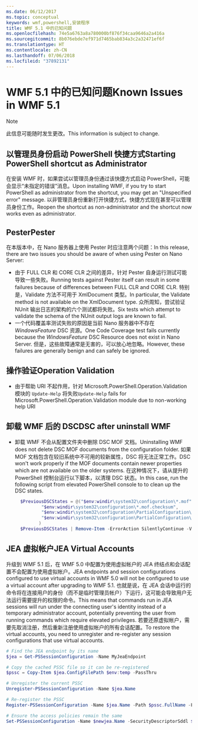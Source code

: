```yaml
---
ms.date: 06/12/2017
ms.topic: conceptual
keywords: wmf,powershell,安装程序
title: WMF 5.1 中的已知问题
ms.openlocfilehash: 74e5a6763a8a780000bf876f34caa9646a2a416a
ms.sourcegitcommit: 8b076ebde7ef971d7465bab834a3c2a32471ef6f
ms.translationtype: HT
ms.contentlocale: zh-CN
ms.lasthandoff: 07/06/2018
ms.locfileid: "37892131"
---
```

# <a name="known-issues-in-wmf-51"></a><span data-ttu-id="d0e3a-103">WMF 5.1 中的已知问题</span><span class="sxs-lookup"><span data-stu-id="d0e3a-103">Known Issues in WMF 5.1</span></span>

> [!Note]
> <span data-ttu-id="d0e3a-104">此信息可能随时发生更改。</span><span class="sxs-lookup"><span data-stu-id="d0e3a-104">This information is subject to change.</span></span>

## <a name="starting-powershell-shortcut-as-administrator"></a><span data-ttu-id="d0e3a-105">以管理员身份启动 PowerShell 快捷方式</span><span class="sxs-lookup"><span data-stu-id="d0e3a-105">Starting PowerShell shortcut as Administrator</span></span>

<span data-ttu-id="d0e3a-106">在安装 WMF 时，如果尝试以管理员身份通过该快捷方式启动 PowerShell，可能会显示“未指定的错误”消息。</span><span class="sxs-lookup"><span data-stu-id="d0e3a-106">Upon installing WMF, if you try to start PowerShell as administrator from the shortcut, you may get an "Unspecified error" message.</span></span>
<span data-ttu-id="d0e3a-107">以非管理员身份重新打开快捷方式，快捷方式现在甚至可以管理员身份工作。</span><span class="sxs-lookup"><span data-stu-id="d0e3a-107">Reopen the shortcut as non-administrator and the shortcut now works even as administrator.</span></span>

## <a name="pester"></a><span data-ttu-id="d0e3a-108">Pester</span><span class="sxs-lookup"><span data-stu-id="d0e3a-108">Pester</span></span>

<span data-ttu-id="d0e3a-109">在本版本中，在 Nano 服务器上使用 Pester 时应注意两个问题：</span><span class="sxs-lookup"><span data-stu-id="d0e3a-109">In this release, there are two issues you should be aware of when using Pester on Nano Server:</span></span>

- <span data-ttu-id="d0e3a-110">由于 FULL CLR 和 CORE CLR 之间的差异，针对 Pester 自身运行测试可能导致一些失败。</span><span class="sxs-lookup"><span data-stu-id="d0e3a-110">Running tests against Pester itself can result in some failures because of differences between FULL CLR and CORE CLR.</span></span> <span data-ttu-id="d0e3a-111">特别是，Validate 方法不可用于 XmlDocument 类型。</span><span class="sxs-lookup"><span data-stu-id="d0e3a-111">In particular, the Validate method is not available on the XmlDocument type.</span></span> <span data-ttu-id="d0e3a-112">众所周知，尝试验证 NUnit 输出日志的架构的六个测试都将失败。</span><span class="sxs-lookup"><span data-stu-id="d0e3a-112">Six tests which attempt to validate the schema of the NUnit output logs are known to fail.</span></span>
- <span data-ttu-id="d0e3a-113">一个代码覆盖率测试失败的原因是当前 Nano 服务器中不存在 *WindowsFeature* DSC 资源。</span><span class="sxs-lookup"><span data-stu-id="d0e3a-113">One Code Coverage test fails currently because the *WindowsFeature* DSC Resource does not exist in Nano Server.</span></span> <span data-ttu-id="d0e3a-114">但是，这些故障通常是无害的，可以放心地忽略。</span><span class="sxs-lookup"><span data-stu-id="d0e3a-114">However, these failures are generally benign and can safely be ignored.</span></span>

## <a name="operation-validation"></a><span data-ttu-id="d0e3a-115">操作验证</span><span class="sxs-lookup"><span data-stu-id="d0e3a-115">Operation Validation</span></span>

- <span data-ttu-id="d0e3a-116">由于帮助 URI 不起作用，针对 Microsoft.PowerShell.Operation.Validation 模块的 `Update-Help` 将失败</span><span class="sxs-lookup"><span data-stu-id="d0e3a-116">`Update-Help` fails for Microsoft.PowerShell.Operation.Validation module due to non-working help URI</span></span>

## <a name="dsc-after-uninstall-wmf"></a><span data-ttu-id="d0e3a-117">卸载 WMF 后的 DSC</span><span class="sxs-lookup"><span data-stu-id="d0e3a-117">DSC after uninstall WMF</span></span>

- <span data-ttu-id="d0e3a-118">卸载 WMF 不会从配置文件夹中删除 DSC MOF 文档。</span><span class="sxs-lookup"><span data-stu-id="d0e3a-118">Uninstalling WMF does not delete DSC MOF documents from the configuration folder.</span></span> <span data-ttu-id="d0e3a-119">如果 MOF 文档包含在较旧系统中不可用的较新属性，DSC 将无法正常工作。</span><span class="sxs-lookup"><span data-stu-id="d0e3a-119">DSC won't work properly if the MOF documents contain newer properties which are not available on the older systems.</span></span> <span data-ttu-id="d0e3a-120">在这种情况下，请从提升的 PowerShell 控制台运行以下脚本，以清理 DSC 状态。</span><span class="sxs-lookup"><span data-stu-id="d0e3a-120">In this case, run the following script from elevated PowerShell console to to clean up the DSC states.</span></span>

  ```powershell
    $PreviousDSCStates = @("$env:windir\system32\configuration\*.mof",
            "$env:windir\system32\configuration\*.mof.checksum",
            "$env:windir\system32\configuration\PartialConfiguration\*.mof",
            "$env:windir\system32\configuration\PartialConfiguration\*.mof.checksum"
           )
    $PreviousDSCStates | Remove-Item -ErrorAction SilentlyContinue -Verbose
  ```

## <a name="jea-virtual-accounts"></a><span data-ttu-id="d0e3a-121">JEA 虚拟帐户</span><span class="sxs-lookup"><span data-stu-id="d0e3a-121">JEA Virtual Accounts</span></span>

<span data-ttu-id="d0e3a-122">升级到 WMF 5.1 后，在 WMF 5.0 中配置为使用虚拟帐户的 JEA 终结点和会话配置不会配置为使用虚拟帐户。</span><span class="sxs-lookup"><span data-stu-id="d0e3a-122">JEA endpoints and session configurations configured to use virtual accounts in WMF 5.0 will not be configured to use a virtual account after upgrading to WMF 5.1.</span></span>
<span data-ttu-id="d0e3a-123">也就是说，在 JEA 会话中运行的命令将在连接用户的身份（而不是临时管理员帐户）下运行，这可能会导致用户无法运行需要提升的权限的命令。</span><span class="sxs-lookup"><span data-stu-id="d0e3a-123">This means that commands run in JEA sessions will run under the connecting user's identity instead of a temporary administrator account, potentially preventing the user from running commands which require elevated privileges.</span></span>
<span data-ttu-id="d0e3a-124">若要还原虚拟帐户，需要先取消注册，然后重新注册使用虚拟帐户的所有会话配置。</span><span class="sxs-lookup"><span data-stu-id="d0e3a-124">To restore the virtual accounts, you need to unregister and re-register any session configurations that use virtual accounts.</span></span>

```powershell
# Find the JEA endpoint by its name
$jea = Get-PSSessionConfiguration -Name MyJeaEndpoint

# Copy the cached PSSC file so it can be re-registered
$pssc = Copy-Item $jea.ConfigFilePath $env:temp -PassThru

# Unregister the current PSSC
Unregister-PSSessionConfiguration -Name $jea.Name

# Re-register the PSSC
Register-PSSessionConfiguration -Name $jea.Name -Path $pssc.FullName -Force

# Ensure the access policies remain the same
Set-PSSessionConfiguration -Name $newjea.Name -SecurityDescriptorSddl $jea.SecurityDescriptorSddl
```